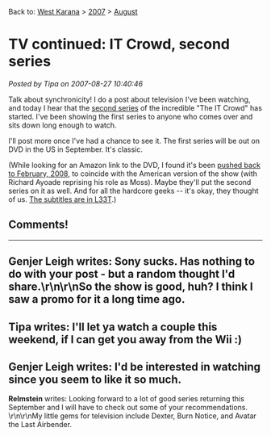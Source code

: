 Back to: [West Karana](/posts/westkarana.md) > [2007](/posts/2007/westkarana.md) > [August](./westkarana.md)
# TV continued: IT Crowd, second series

*Posted by Tipa on 2007-08-27 10:40:46*

Talk about synchronicity! I do a post about television I've been watching, and today I hear that the [second series](http://www.boingboing.net/2007/08/25/the_it_crowd_season_.html) of the incredible "The IT Crowd" has started. I've been showing the first series to anyone who comes over and sits down long enough to watch.

I'll post more once I've had a chance to see it. The first series will be out on DVD in the US in September. It's classic.

(While looking for an Amazon link to the DVD, I found it's been [pushed back to February, 2008](http://en.wikipedia.org/wiki/The_IT_Crowd#DVD), to coincide with the American version of the show (with Richard Ayoade reprising his role as Moss). Maybe they'll put the second series on it as well. And for all the hardcore geeks -- it's okay, they thought of us. [The subtitles are in L33T](http://www.boingboing.net/2006/11/15/it_crowd_dvd_has_sub.html).)
## Comments!
---
**Genjer Leigh** writes: Sony sucks.  Has nothing to do with your post - but a random thought I'd share.\r\n\r\nSo the show is good, huh?  I think I saw a promo for it a long time ago.
---
**Tipa** writes: I'll let ya watch a couple this weekend, if I can get you away from the Wii :)
---
**Genjer Leigh** writes: I'd be interested in watching since you seem to like it so much.
---
**Relmstein** writes: Looking forward to a lot of good series returning this September and I will have to check out some of your recommendations.  \r\n\r\nMy little gems for television include Dexter, Burn Notice, and Avatar the Last Airbender.
